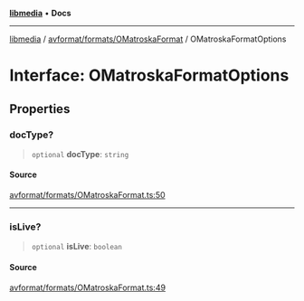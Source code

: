 [**libmedia**](../../../../README.md) • **Docs**

***

[libmedia](../../../../README.md) / [avformat/formats/OMatroskaFormat](../README.md) / OMatroskaFormatOptions

# Interface: OMatroskaFormatOptions

## Properties

### docType?

> `optional` **docType**: `string`

#### Source

[avformat/formats/OMatroskaFormat.ts:50](https://github.com/zhaohappy/libmedia/blob/b4bb608d2b1c00d036d73fc8d222b1a97be53694/src/avformat/formats/OMatroskaFormat.ts#L50)

***

### isLive?

> `optional` **isLive**: `boolean`

#### Source

[avformat/formats/OMatroskaFormat.ts:49](https://github.com/zhaohappy/libmedia/blob/b4bb608d2b1c00d036d73fc8d222b1a97be53694/src/avformat/formats/OMatroskaFormat.ts#L49)

